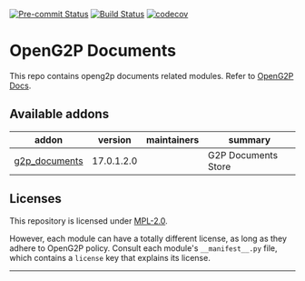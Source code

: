 
<!-- /!\ Non OCA Context : Set here the badge of your runbot / runboat instance. -->
[![Pre-commit Status](https://github.com/OpenG2P/openg2p-documents/actions/workflows/pre-commit.yml/badge.svg?branch=17.0-1.2)](https://github.com/OpenG2P/openg2p-documents/actions/workflows/pre-commit.yml?query=branch%3A17.0-1.2)
[![Build Status](https://github.com/OpenG2P/openg2p-documents/actions/workflows/test.yml/badge.svg?branch=17.0-1.2)](https://github.com/OpenG2P/openg2p-documents/actions/workflows/test.yml?query=branch%3A17.0-1.2)
[![codecov](https://codecov.io/gh/openg2p/openg2p-documents/branch/17.0-1.2/graph/badge.svg)](https://codecov.io/gh/openg2p/openg2p-documents)
<!-- /!\ Non OCA Context : Set here the badge of your translation instance. -->

<!-- /!\ do not modify above this line -->

# OpenG2P Documents

This repo contains openg2p documents related modules. Refer to [OpenG2P Docs](https://docs.openg2p.org).

<!-- /!\ do not modify below this line -->

<!-- prettier-ignore-start -->

[//]: # (addons)

Available addons
----------------
addon | version | maintainers | summary
--- | --- | --- | ---
[g2p_documents](g2p_documents/) | 17.0.1.2.0 |  | G2P Documents Store

[//]: # (end addons)

<!-- prettier-ignore-end -->

## Licenses

This repository is licensed under [MPL-2.0](LICENSE).

However, each module can have a totally different license, as long as they adhere to OpenG2P
policy. Consult each module's `__manifest__.py` file, which contains a `license` key
that explains its license.

----
<!-- /!\ Non OCA Context : Set here the full description of your organization. -->
